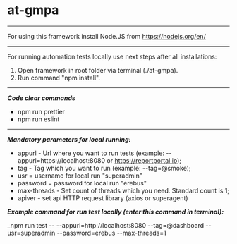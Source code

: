 # at-gmpa

---

For using this framework install Node.JS from https://nodejs.org/en/

---

For running automation tests locally use next steps after all installations:

1. Open framework in root folder via terminal (./at-gmpa).
2. Run command "npm install".

---

**_Code clear commands_**

- npm run prettier
- npm run eslint

---

**_Mandatory parameters for local running:_**

- appurl - Url where you want to run tests (example: --appurl=https://localhost:8080 or https://reportportal.io);
- tag - Tag which you want to run (example: --tag=@smoke);
- usr = username for local run "superadmin"
- password = password for local run "erebus"
- max-threads - Set count of threads which you need. Standard count is 1;
- apiver - set api HTTP request library (axios or superagent) 

**_Example command for run test locally (enter this command in terminal):_**

_npm run test -- --appurl=http://localhost:8080 --tag=@dashboard --usr=superadmin --password=erebus --max-threads=1

